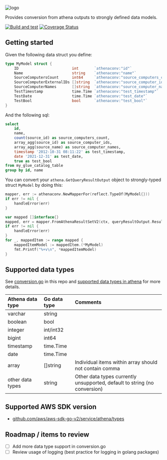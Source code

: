 ![logo](https://repository-images.githubusercontent.com/410152783/12feee34-e08d-4725-ae11-d5109a7a56aa "athenaconv logo")

Provides conversion from athena outputs to strongly defined data models.

[![Build and test](https://github.com/kent-id/athenaconv/actions/workflows/athenaconv.yaml/badge.svg)](https://github.com/kent-id/athenaconv/actions/workflows/athenaconv.yaml) [![Coverage Status](https://coveralls.io/repos/github/kent-id/athenaconv/badge.svg)](https://coveralls.io/github/kent-id/athenaconv)

## Getting started
Given the following data struct you define:

```go
type MyModel struct {
    ID                        int       `athenaconv:"id"`
    Name                      string    `athenaconv:"name"`
    SourceComputersCount      int64     `athenaconv:"source_computers_count"`
    SourceComputerExternalIDs []string  `athenaconv:"source_computer_ids"`
    SourceComputerNames       []string  `athenaconv:"source_computer_names"`
    TestTimestamp             time.Time `athenaconv:"test_timestamp"`
    TestDate                  time.Time `athenaconv:"test_date"`
    TestBool                  bool      `athenaconv:"test_bool"`
}
```

And the following sql:
```sql
select
    id,
    name,
    count(source_id) as source_computers_count,
    array_agg(source_id) as source_computer_ids,
    array_agg(source_name) as source_computer_names,
    timestamp '2012-10-31 08:11:22' as test_timestamp,
    date '2021-12-31' as test_date,
    true as test_bool
from my_glue_catalog_table
group by id, name
```

You can convert your `athena.GetQueryResultOutput` object to strongly-typed struct `MyModel` by doing this:

```go
mapper, err := athenaconv.NewMapperFor(reflect.TypeOf(MyModel{}))
if err != nil {
    handleError(err)
}

var mapped []interface{}
mapped, err = mapper.FromAthenaResultSetV2(ctx, queryResultOutput.ResultSet)
if err != nil {
    handleError(err)
}
for _, mappedItem := range mapped {
    mappedItemModel := mappedItem.(*MyModel)
    fmt.Printf("%+v\n", *mappedItemModel)
}
```

## Supported data types
See [conversion.go](https://github.com/kent-id/athenaconv/blob/main/conversion.go) in this repo and [supported data types in athena](https://docs.aws.amazon.com/athena/latest/ug/data-types.html) for more details.

| Athena data type                         | Go data type                         | Comments                                                                  |
| :--------------------------------------- | :----------------------------------- | :------------------------------------------------------------------------ |
| varchar                                  | string                               |                                                                           |
| boolean                                  | bool                                 |                                                                           |
| integer                                  | int/int32                            |                                                                           |
| bigint                                   | int64                                |                                                                           |
| timestamp                                | time.Time                            |                                                                           |
| date                                     | time.Time                            |                                                                           |
| array                                    | []string                             | Individual items within array should not contain comma                    |
| other data types                         | string                               | Other data types currently unsupported, default to string (no conversion) |

## Supported AWS SDK version
- [github.com/aws/aws-sdk-go-v2/service/athena/types](https://github.com/aws/aws-sdk-go-v2/tree/main/service/athena/types)

## Roadmap / items to review
- [ ] Add more data type support in conversion.go
- [ ] Review usage of logging (best practice for logging in golang packages)
